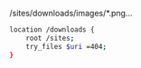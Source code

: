 
/sites/downloads/images/*.png...

```bash
location /downloads {
    root /sites;
    try_files $uri =404;
}
```
